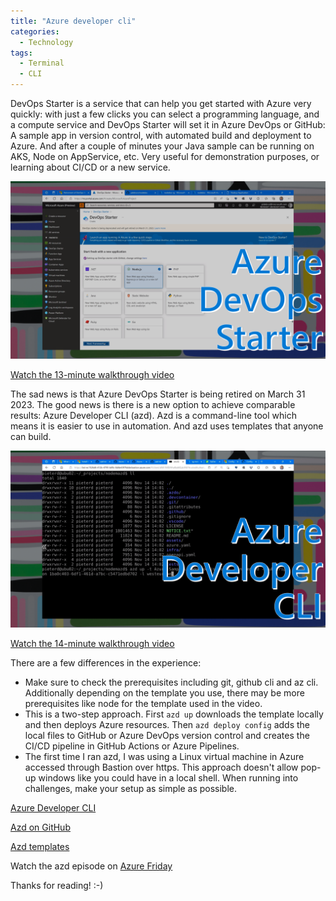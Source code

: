 ```yaml
---
title: "Azure developer cli"
categories:
  - Technology
tags:
  - Terminal
  - CLI
---
```


DevOps Starter is a service that can help you get started with Azure very quickly: with just a few clicks you can select a programming language, and a compute service and DevOps Starter will set it in Azure DevOps or GitHub: A sample app in version control, with automated build and deployment to Azure. And after a couple of minutes your Java sample can be running on AKS, Node on AppService, etc. Very useful for demonstration purposes, or learning about CI/CD or a new service.

![img](../assets/images/2022-10-07-azd-cli1.png)

[Watch the 13-minute walkthrough video](https://www.youtube.com/watch?v=DstLJLHjSog)

The sad news is that Azure DevOps Starter is being retired on March 31 2023. The good news is there is a new option to achieve comparable results: Azure Developer CLI (azd). Azd is a command-line tool which means it is easier to use in automation. And azd uses templates that anyone can build.

![img](../assets/images/2022-10-07-azd-cli2.png)

[Watch the 14-minute walkthrough video](https://www.youtube.com/watch?v=O_h8Fhrf0Pc)

There are a few differences in the experience:

* Make sure to check the prerequisites including git, github cli and az cli. Additionally depending on the template you use, there may be more prerequisites like node for the template used in the video.
* This is a two-step approach. First ```azd up``` downloads the template locally and then deploys Azure resources. Then ```azd deploy config``` adds the local files to GitHub or Azure DevOps version control and creates the CI/CD pipeline in GitHub Actions or Azure Pipelines.
* The first time I ran azd, I was using a Linux virtual machine in Azure accessed through Bastion over https. This approach doesn't allow pop-up windows like you could have in a local shell. When running into challenges, make your setup as simple as possible.

[Azure Developer CLI](https://learn.microsoft.com/azure/developer/azure-developer-cli/overview?wt.mc_id=pdebruin_content_blog_cnl_csasci)

[Azd on GitHub](https://github.com/Azure/azure-dev)

[Azd templates](https://github.com/topics/azd-templates)

Watch the azd episode on [Azure Friday](https://learn.microsoft.com/shows/azure-friday/introducing-the-azure-developer-cli-azd?wt.mc_id=pdebruin_content_blog_cnl_csasci)

Thanks for reading! :-)
